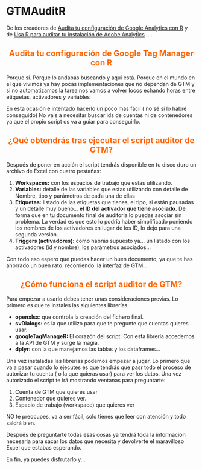 # GTMAuditR
De los creadores de <a href="https://analisis-web.es/audita-ga-con-r/">Audita tu configuración de Google Analytics con R</a> y de <a href="https://analisis-web.es/r-adobe-analytics/">Usa R para auditar tu instalación de Adobe Analytics</a> ....
<h2 style="text-align: center;"><span style="color: #ff6600;"><strong>Audita tu configuración de Google Tag Manager con R</strong></span></h2>
Porque sí. Porque lo andabas buscando y aquí está. Porque en el mundo en el que vivimos ya hay pocas implementaciones que no dependan de GTM y si no automatizamos la tarea nos vamos a volver locos echando horas entre etiquetas, activadores y variables

En esta ocasión e intentado hacerlo un poco mas fácil ( no sé si lo habré conseguido) No vais a necesitar buscar ids de cuentas ni de contenedores ya que el propio script os va a guiar para conseguirlo.
<h2 style="text-align: center;"><strong><span style="color: #ff6600;">¿Qué obtendrás tras ejecutar el script auditor de GTM?</span></strong></h2>
Después de poner en acción el script tendrás disponible en tu disco duro un archivo de Excel con cuatro pestañas:
<ol>
 	<li><strong>Workspaces:</strong> con los espacios de trabajo que estas utilizando.</li>
 	<li><strong>Variables:</strong> detalle de las variables que estas utilizando con detalle de Nombre, tipo y parámetros de cada una de ellas</li>
 	<li><strong>Etiquetas:</strong> listado de las etiquetas que tienes, el tipo, si están pausadas y un detalle muy bueno... <strong>el ID del activador que tiene asociado.</strong> De forma que en tu documento final de auditoría lo puedas asociar sin problema. La verdad es que esto lo podría haber simplificado poniendo los nombres de los activadores en lugar de los ID, lo dejo para una segunda versión.</li>
 	<li><strong>Triggers (activadores):</strong> como habrás supuesto ya... un listado con los activadores (id y nombre), los parámetros asociados...</li>
</ol>
Con todo eso espero que puedas hacer un buen documento, ya que te has ahorrado un buen rato  recorriendo  la interfaz de GTM...
<h2 style="text-align: center;"><strong><span style="color: #ff6600;">¿Cómo funciona el script auditor de GTM?</span></strong></h2>
Para empezar a usarlo debes tener unas consideraciones previas. Lo primero es que te instales las siguientes librerías:
<ul>
 	<li><strong>openxlsx</strong>: que controla la creación del fichero final.</li>
 	<li><strong>svDialogs:</strong> es la que utilizo para que te pregunte que cuentas quieres usar.</li>
 	<li><strong>googleTagManageR: </strong>El corazón del script. Con esta librería accedemos a la API de GTM y surge la magia.</li>
 	<li><strong>dplyr: </strong>con la que manejamos las tablas y los dataframes...</li>
</ul>
Una vez instaladas las librerías podemos empezar a jugar. Lo primero que va a pasar cuando lo ejecutes es que tendrás que pasr todo el proceso de autorizar tu cuenta ( o la que quieras usar) para ver los datos. Una vez autorizado el script te irá mostrando ventanas para preguntarte:
<ol>
 	<li>Cuenta de GTM que quieres usar</li>
 	<li>Contenedor que quieres ver.</li>
 	<li>Espacio de trabajo (workspace) que quieres ver</li>
</ol>
NO te preocupes, va a ser fácil, solo tienes que leer con atención y todo saldrá bien.

Después de preguntarte todas esas cosas ya tendrá toda la información necesaria para sacar los datos que necesita y devolverte el maravilloso Excel que estabas esperando.

En fin, ya puedes disfrutarlo y...

&nbsp;
